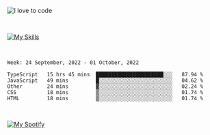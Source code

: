 ![I love to code](https://capsule-render.vercel.app/api?height=250&type=waving&color=gradient&customColorList=14&section=header&text=%F0%9F%92%80%20%F0%9F%96%A4%20%F0%9F%92%BB&fontSize=34&fontColor=fff&animation=fadeIn&fontAlignY=40)

<br>

[![My Skills](https://skillicons.dev/icons?i=html,css,js,ts,dart,react,vue,astro,nextjs,nuxtjs,svelte,remix,gatsby,flutter,jest,sass,styledcomponents,tailwind,materialui,nodejs,graphql,git,netlify,ai,figma)](https://skillicons.dev)

<br>


<!--START_SECTION:waka-->
```text
Week: 24 September, 2022 - 01 October, 2022

TypeScript   15 hrs 45 mins  ██████████████████████░░░   87.94 % 
JavaScript   49 mins         █░░░░░░░░░░░░░░░░░░░░░░░░   04.62 % 
Other        24 mins         ▓░░░░░░░░░░░░░░░░░░░░░░░░   02.24 % 
CSS          18 mins         ▒░░░░░░░░░░░░░░░░░░░░░░░░   01.74 % 
HTML         18 mins         ▒░░░░░░░░░░░░░░░░░░░░░░░░   01.74 % 
```
<!--END_SECTION:waka-->


<br>

[![My Spotify](https://spotify-github-profile.vercel.app/api/view?uid=dmblakedesign&cover_image=true&theme=default&bar_color=53b14f&bar_color_cover=false)](https://github.com/kittinan/spotify-github-profile)
